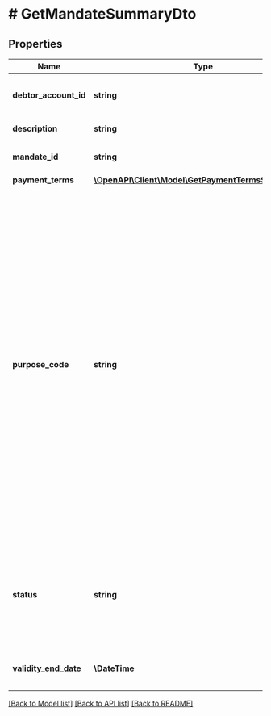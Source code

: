 # # GetMandateSummaryDto

## Properties

Name | Type | Description | Notes
------------ | ------------- | ------------- | -------------
**debtor_account_id** | **string** | The system identifier of the debtor account, if determined. | [optional]
**description** | **string** | Mandate description. | [optional]
**mandate_id** | **string** | Unique identifier of a mandate. |
**payment_terms** | [**\OpenAPI\Client\Model\GetPaymentTermsSummaryDto**](GetPaymentTermsSummaryDto.md) |  |
**purpose_code** | **string** | The purpose of this mandate.  * **MORTGAGE**: Mortgage Payments.  * **UTILITY**: Utility Payments.  * **LOAN**: Loan Payments.  * **DEPENDANT**: Dependant Support Payments.  * **GAMBLING**: Gambling Payments.  * **RETAIL**: Retail Payments.  * **SALARY**: Salary Payments.  * **PERSONAL**: Personal Payments.  * **GOVERNMENT**: Government Payments.  * **PENSION**: Pension Payments.  * **TAX**: Tax Payments.  * **OTHER**: Other Service Payments. |
**status** | **string** | The status of this mandate.  * **CREATED**: Created.  * **ACTIVE**: Active.  * **SUSPENDED**: Suspended.  * **CANCELLED**: Cancelled. |
**validity_end_date** | **\DateTime** | The date when the mandate stops being valid. | [optional]

[[Back to Model list]](../../README.md#models) [[Back to API list]](../../README.md#endpoints) [[Back to README]](../../README.md)
